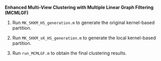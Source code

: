  

 

**Enhanced Multi-View Clustering with Multiple Linear Graph Filtering (MCMLGF)** 



1. Run `MK_SKKM_HS_generation.m` to generate the original kernel-based partition. 

2. Run `MK_SKKM_sK_HS_generation.m` to generate the local kernel-based partition. 

3. Run `run_MCMLGF.m` to obtain the final clustering results. 

 
